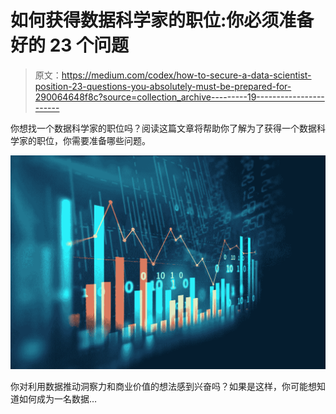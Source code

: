 # 如何获得数据科学家的职位:你必须准备好的 23 个问题

> 原文：<https://medium.com/codex/how-to-secure-a-data-scientist-position-23-questions-you-absolutely-must-be-prepared-for-290064648f8c?source=collection_archive---------19----------------------->

你想找一个数据科学家的职位吗？阅读这篇文章将帮助你了解为了获得一个数据科学家的职位，你需要准备哪些问题。

![](img/529766bb39c79e1e789d36f33bd6793e.png)

你对利用数据推动洞察力和商业价值的想法感到兴奋吗？如果是这样，你可能想知道如何成为一名数据…